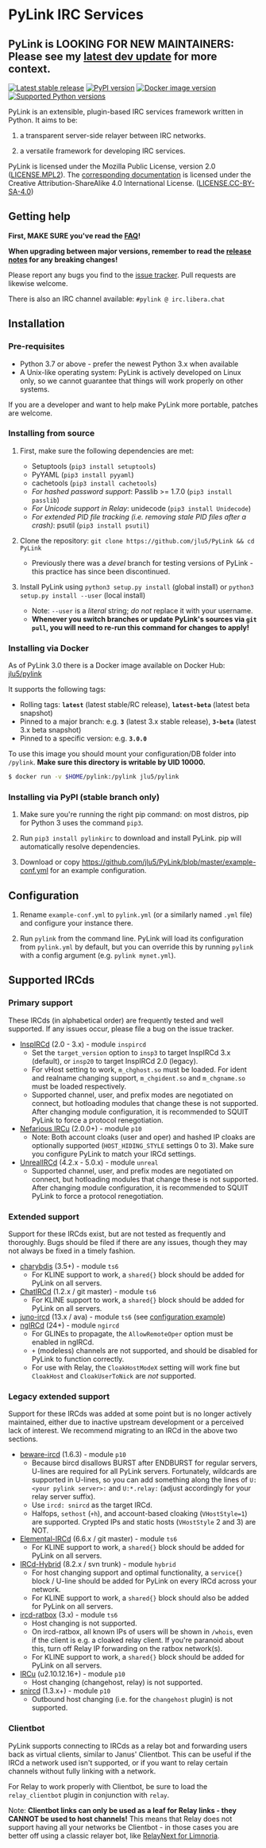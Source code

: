 # PyLink IRC Services

## PyLink is LOOKING FOR NEW MAINTAINERS: Please see my [latest dev update](https://jlu5.com/blog/the-trouble-with-pylink) for more context.

[![Latest stable release](https://img.shields.io/github/v/tag/jlu5/pylink?label=stable&color=1a1)](https://github.com/jlu5/PyLink/tree/master)
[![PyPI version](https://img.shields.io/pypi/v/pylinkirc.svg?maxAge=2592000)](https://pypi.python.org/pypi/pylinkirc/)
[![Docker image version](https://img.shields.io/docker/v/jlu5/pylink/latest?label=docker)](https://hub.docker.com/r/jlu5/pylink)
[![Supported Python versions](https://img.shields.io/badge/python-3.7%20and%20later-50e)](https://www.python.org/downloads/)

PyLink is an extensible, plugin-based IRC services framework written in Python. It aims to be:

1) a transparent server-side relayer between IRC networks.

2) a versatile framework for developing IRC services.

PyLink is licensed under the Mozilla Public License, version 2.0 ([LICENSE.MPL2](LICENSE.MPL2)). The [corresponding documentation](docs/) is licensed under the Creative Attribution-ShareAlike 4.0 International License. ([LICENSE.CC-BY-SA-4.0](LICENSE.CC-BY-SA-4.0))

## Getting help

**First, MAKE SURE you've read the [FAQ](docs/faq.md)!**

**When upgrading between major versions, remember to read the [release notes](RELNOTES.md) for any breaking changes!**

Please report any bugs you find to the [issue tracker](https://github.com/jlu5/PyLink/issues). Pull requests are likewise welcome.

There is also an IRC channel available: `#pylink @ irc.libera.chat`

## Installation

### Pre-requisites
* Python 3.7 or above - prefer the newest Python 3.x when available
* A Unix-like operating system: PyLink is actively developed on Linux only, so we cannot guarantee that things will work properly on other systems.

If you are a developer and want to help make PyLink more portable, patches are welcome.

### Installing from source

1) First, make sure the following dependencies are met:

    * Setuptools (`pip3 install setuptools`)
    * PyYAML (`pip3 install pyyaml`)
    * cachetools (`pip3 install cachetools`)
    * *For hashed password support*: Passlib >= 1.7.0 (`pip3 install passlib`)
    * *For Unicode support in Relay*: unidecode (`pip3 install Unidecode`)
    * *For extended PID file tracking (i.e. removing stale PID files after a crash)*: psutil (`pip3 install psutil`)

2) Clone the repository: `git clone https://github.com/jlu5/PyLink && cd PyLink`
    - Previously there was a *devel* branch for testing versions of PyLink - this practice has since been discontinued.

3) Install PyLink using `python3 setup.py install` (global install) or `python3 setup.py install --user` (local install)
    * Note: `--user` is a *literal* string; *do not* replace it with your username.
    *  **Whenever you switch branches or update PyLink's sources via `git pull`, you will need to re-run this command for changes to apply!**

### Installing via Docker

As of PyLink 3.0 there is a Docker image available on Docker Hub: [jlu5/pylink](https://hub.docker.com/r/jlu5/pylink)

It supports the following tags:

- Rolling tags: **`latest`** (latest stable/RC release), **`latest-beta`** (latest beta snapshot)
- Pinned to a major branch: e.g. **`3`** (latest 3.x stable release), **`3-beta`** (latest 3.x beta snapshot)
- Pinned to a specific version: e.g. **`3.0.0`**

To use this image you should mount your configuration/DB folder into `/pylink`. **Make sure this directory is writable by UID 10000.**

```bash
$ docker run -v $HOME/pylink:/pylink jlu5/pylink
```

### Installing via PyPI (stable branch only)

1) Make sure you're running the right pip command: on most distros, pip for Python 3 uses the command `pip3`.

2) Run `pip3 install pylinkirc` to download and install PyLink. pip will automatically resolve dependencies.

3) Download or copy https://github.com/jlu5/PyLink/blob/master/example-conf.yml for an example configuration.

## Configuration

1) Rename `example-conf.yml` to `pylink.yml` (or a similarly named `.yml` file) and configure your instance there.

2) Run `pylink` from the command line. PyLink will load its configuration from `pylink.yml` by default, but you can override this by running `pylink` with a config argument (e.g. `pylink mynet.yml`).

## Supported IRCds

### Primary support

These IRCds (in alphabetical order) are frequently tested and well supported. If any issues occur, please file a bug on the issue tracker.

* [InspIRCd](http://www.inspircd.org/) (2.0 - 3.x) - module `inspircd`
    - Set the `target_version` option to `insp3` to target InspIRCd 3.x (default), or `insp20` to target InspIRCd 2.0 (legacy).
    - For vHost setting to work, `m_chghost.so` must be loaded. For ident and realname changing support, `m_chgident.so` and `m_chgname.so` must be loaded respectively.
    - Supported channel, user, and prefix modes are negotiated on connect, but hotloading modules that change these is not supported. After changing module configuration, it is recommended to SQUIT PyLink to force a protocol renegotiation.
* [Nefarious IRCu](https://github.com/evilnet/nefarious2) (2.0.0+) - module `p10`
    - Note: Both account cloaks (user and oper) and hashed IP cloaks are optionally supported (`HOST_HIDING_STYLE` settings 0 to 3). Make sure you configure PyLink to match your IRCd settings.
* [UnrealIRCd](https://www.unrealircd.org/) (4.2.x - 5.0.x) - module `unreal`
    - Supported channel, user, and prefix modes are negotiated on connect, but hotloading modules that change these is not supported. After changing module configuration, it is recommended to SQUIT PyLink to force a protocol renegotiation.

### Extended support

Support for these IRCds exist, but are not tested as frequently and thoroughly. Bugs should be filed if there are any issues, though they may not always be fixed in a timely fashion.

* [charybdis](https://github.com/charybdis-ircd/charybdis) (3.5+) - module `ts6`
    - For KLINE support to work, a `shared{}` block should be added for PyLink on all servers.
* [ChatIRCd](http://www.chatlounge.net/software) (1.2.x / git master) - module `ts6`
    - For KLINE support to work, a `shared{}` block should be added for PyLink on all servers.
* [juno-ircd](https://github.com/cooper/juno) (13.x / ava) - module `ts6` (see [configuration example](https://github.com/cooper/juno/blob/master/doc/ts6.md#pylink))
* [ngIRCd](https://ngircd.barton.de/) (24+) - module `ngircd`
    - For GLINEs to propagate, the `AllowRemoteOper` option must be enabled in ngIRCd.
    - `+` (modeless) channels are not supported, and should be disabled for PyLink to function correctly.
    - For use with Relay, the `CloakHostModeX` setting will work fine but `CloakHost` and `CloakUserToNick` are *not* supported.

### Legacy extended support

Support for these IRCds was added at some point but is no longer actively maintained, either due to inactive upstream development or a perceived lack of interest. We recommend migrating to an IRCd in the above two sections.

* [beware-ircd](http://ircd.bircd.org/) (1.6.3) - module `p10`
    - Because bircd disallows BURST after ENDBURST for regular servers, U-lines are required for all PyLink servers. Fortunately, wildcards are supported in U-lines, so you can add something along the lines of `U:<your pylink server>:` and `U:*.relay:` (adjust accordingly for your relay server suffix).
    - Use `ircd: snircd` as the target IRCd.
    - Halfops, `sethost` (`+h`), and account-based cloaking (`VHostStyle=1`) are supported. Crypted IPs and static hosts (`VHostStyle` 2 and 3) are NOT.
* [Elemental-IRCd](https://github.com/Elemental-IRCd/elemental-ircd) (6.6.x / git master) - module `ts6`
    - For KLINE support to work, a `shared{}` block should be added for PyLink on all servers.
* [IRCd-Hybrid](http://www.ircd-hybrid.org/) (8.2.x / svn trunk) - module `hybrid`
    - For host changing support and optimal functionality, a `service{}` block / U-line should be added for PyLink on every IRCd across your network.
    - For KLINE support to work, a `shared{}` block should also be added for PyLink on all servers.
* [ircd-ratbox](http://www.ratbox.org/) (3.x) - module `ts6`
    - Host changing is not supported.
    - On ircd-ratbox, all known IPs of users will be shown in `/whois`, even if the client is e.g. a cloaked relay client. If you're paranoid about this, turn off Relay IP forwarding on the ratbox network(s).
    - For KLINE support to work, a `shared{}` block should be added for PyLink on all servers.
* [IRCu](http://coder-com.undernet.org/) (u2.10.12.16+) - module `p10`
    - Host changing (changehost, relay) is not supported.
* [snircd](https://development.quakenet.org/) (1.3.x+) - module `p10`
    - Outbound host changing (i.e. for the `changehost` plugin) is not supported.

### Clientbot

PyLink supports connecting to IRCds as a relay bot and forwarding users back as virtual clients, similar to Janus' Clientbot. This can be useful if the IRCd a network used isn't supported, or if you want to relay certain channels without fully linking with a network.

For Relay to work properly with Clientbot, be sure to load the `relay_clientbot` plugin in conjunction with `relay`.

Note: **Clientbot links can only be used as a leaf for Relay links - they CANNOT be used to host channels!** This means that Relay does not support having all your networks be Clientbot - in those cases you are better off using a classic relayer bot, like [RelayNext for Limnoria](https://github.com/jlu5/SupyPlugins/tree/master/RelayNext).
